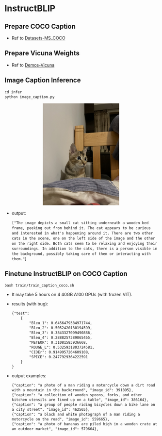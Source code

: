 # InstructBLIP

## Prepare COCO Caption

- Ref to [Datasets-MS_COCO](https://github.com/X1AOX1A/Datasets/tree/main/MS_COCO)

## Prepare Vicuna Weights

- Ref to [Demos-Vicuna](https://github.com/X1AOX1A/Demos/tree/main/Vicuna)

## Image Caption Inference

```shell
cd infer
python image_caption.py
```
<p align="center">
<img src="infer/cat.jpg" alt="cat" style="width:50%;"> 
</p>

- output:

    `["The image depicts a small cat sitting underneath a wooden bed frame, peeking out from behind it. The cat appears to be curious and interested in what's happening around it. There are two other cats in the scene, one on the left side of the image and the other on the right side. Both cats seem to be relaxing and enjoying their surroundings. In addition to the cats, there is a person visible in the background, possibly taking care of them or interacting with them."`]
    
    

## Finetune InstructBLIP on COCO Caption

```shell
bash train/train_caption_coco.sh
```

- It may take 5 hours on 4 40GB A100 GPUs (with frozen VIT).

- results (with bug):

    ```shell
    {"test": 
        {
            "Bleu_1": 0.6456479384971744, 
            "Bleu_2": 0.5052420130194599, 
            "Bleu_3": 0.3843327099490886, 
            "Bleu_4": 0.2888257389065465, 
            "METEOR": 0.31081583936668, 
            "ROUGE_L": 0.5325931803724581, 
            "CIDEr": 0.9149957264609108, 
            "SPICE": 0.2477929364222591
        }
    }
    ```
- output examples:

    ```shell
    {"caption": "a photo of a man riding a motorcycle down a dirt road with a mountain in the background", "image_id": 391895}, 
    {"caption": "a collection of wooden spoons, forks, and other kitchen utensils are lined up on a table", "image_id": 386164}, 
    {"caption": "a group of people riding bicycles down a bike lane on a city street", "image_id": 462565}, 
    {"caption": "a black and white photograph of a man riding a motorcycle on the road", "image_id": 559665}, 
    {"caption": "a photo of bananas are piled high in a wooden crate at an outdoor market", "image_id": 579664}, 
    ```